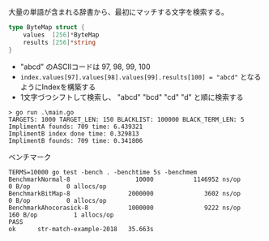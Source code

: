 大量の単語が含まれる辞書から、最初にマッチする文字を検索する。

```go
type ByteMap struct {
	values  [256]*ByteMap
	results [256]*string
}
```

- "abcd" のASCIIコードは 97, 98, 99, 100
- `index.values[97].values[98].values[99].results[100] = "abcd"` となるようにIndexを構築する
- 1文字づつシフトして検索し、 "abcd" "bcd" "cd" "d" と順に検索する

```
> go run .\main.go
TARGETS: 1000 TARGET_LEN: 150 BLACKLIST: 100000 BLACK_TERM_LEN: 5
ImplimentA founds: 709 time: 6.439321
ImplimentB index done time: 0.329813
ImplimentB founds: 709 time: 0.341806
```

ベンチマーク

```
TERMS=10000 go test -bench . -benchtime 5s -benchmem
BenchmarkNormal-8                  10000           1146952 ns/op               0 B/op          0 allocs/op
BenchmarkBitMap-8                2000000              3602 ns/op               0 B/op          0 allocs/op
BenchmarkAhocorasick-8           1000000              9222 ns/op             160 B/op          1 allocs/op
PASS
ok      str-match-example-2018   35.663s
```
